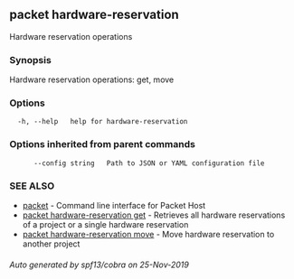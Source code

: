 ## packet hardware-reservation

Hardware reservation operations

### Synopsis

Hardware reservation operations: get, move

### Options

```
  -h, --help   help for hardware-reservation
```

### Options inherited from parent commands

```
      --config string   Path to JSON or YAML configuration file
```

### SEE ALSO

* [packet](packet.md)	 - Command line interface for Packet Host
* [packet hardware-reservation get](packet_hardware-reservation_get.md)	 - Retrieves all hardware reservations of a project or a single hardware reservation
* [packet hardware-reservation move](packet_hardware-reservation_move.md)	 - Move hardware reservation to another project

###### Auto generated by spf13/cobra on 25-Nov-2019
